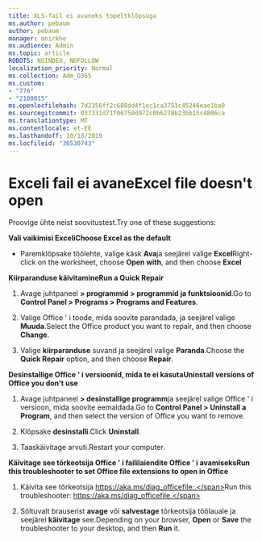 ```yaml
---
title: XLS-fail ei avaneks topeltklõpsuga
ms.author: pebaum
author: pebaum
manager: mnirkhe
ms.audience: Admin
ms.topic: article
ROBOTS: NOINDEX, NOFOLLOW
localization_priority: Normal
ms.collection: Adm_O365
ms.custom:
- "776"
- "2100015"
ms.openlocfilehash: 7d2356ff2c688dd4f1ec1ca3751c45246eae1ba0
ms.sourcegitcommit: 037331d71f06750d972c0b6278b23bb15c4806ca
ms.translationtype: MT
ms.contentlocale: et-EE
ms.lasthandoff: 10/18/2019
ms.locfileid: "36530743"
---
```

# <a name="excel-file-doesnt-open"></a><span data-ttu-id="51435-102">Exceli fail ei avane</span><span class="sxs-lookup"><span data-stu-id="51435-102">Excel file doesn't open</span></span>

<span data-ttu-id="51435-103">Proovige ühte neist soovitustest.</span><span class="sxs-lookup"><span data-stu-id="51435-103">Try one of these suggestions:</span></span>

<span data-ttu-id="51435-104">**Vali vaikimisi Exceli**</span><span class="sxs-lookup"><span data-stu-id="51435-104">**Choose Excel as the default**</span></span>

* <span data-ttu-id="51435-105">Paremklõpsake töölehte, valige käsk **Ava**ja seejärel valige **Excel**</span><span class="sxs-lookup"><span data-stu-id="51435-105">Right-click on the worksheet, choose **Open with**, and then choose **Excel**</span></span>

<span data-ttu-id="51435-106">**Kiirparanduse käivitamine**</span><span class="sxs-lookup"><span data-stu-id="51435-106">**Run a Quick Repair**</span></span>

1. <span data-ttu-id="51435-107">Avage juhtpaneel **> programmid > programmid ja funktsioonid**.</span><span class="sxs-lookup"><span data-stu-id="51435-107">Go to **Control Panel > Programs > Programs and Features**.</span></span>

2. <span data-ttu-id="51435-108">Valige Office ' i toode, mida soovite parandada, ja seejärel valige **Muuda**.</span><span class="sxs-lookup"><span data-stu-id="51435-108">Select the Office product you want to repair, and then choose **Change**.</span></span>

3. <span data-ttu-id="51435-109">Valige **kiirparanduse** suvand ja seejärel valige **Paranda**.</span><span class="sxs-lookup"><span data-stu-id="51435-109">Choose the **Quick Repair** option, and then choose **Repair**.</span></span>

<span data-ttu-id="51435-110">**Desinstallige Office ' i versioonid, mida te ei kasuta**</span><span class="sxs-lookup"><span data-stu-id="51435-110">**Uninstall versions of Office you don't use**</span></span>

1. <span data-ttu-id="51435-111">Avage juhtpaneel **> desinstallige programm**ja seejärel valige Office ' i versioon, mida soovite eemaldada.</span><span class="sxs-lookup"><span data-stu-id="51435-111">Go to **Control Panel > Uninstall a Program**, and then select the version of Office you want to remove.</span></span>

2. <span data-ttu-id="51435-112">Klõpsake **desinstalli**.</span><span class="sxs-lookup"><span data-stu-id="51435-112">Click **Uninstall**.</span></span>

3. <span data-ttu-id="51435-113">Taaskäivitage arvuti.</span><span class="sxs-lookup"><span data-stu-id="51435-113">Restart your computer.</span></span>

<span data-ttu-id="51435-114">**Käivitage see tõrkeotsija Office ' i faililaiendite Office ' i avamiseks**</span><span class="sxs-lookup"><span data-stu-id="51435-114">**Run this troubleshooter to set Office file extensions to open in Office**</span></span>

1. <span data-ttu-id="51435-115">Käivita see tõrkeotsija https://aka.ms/diag_officefile:.</span><span class="sxs-lookup"><span data-stu-id="51435-115">Run this troubleshooter: https://aka.ms/diag_officefile.</span></span>

2. <span data-ttu-id="51435-116">Sõltuvalt brauserist **avage** või **salvestage** tõrkeotsija töölauale ja seejärel **käivitage** see.</span><span class="sxs-lookup"><span data-stu-id="51435-116">Depending on your browser, **Open** or **Save** the troubleshooter to your desktop, and then **Run** it.</span></span>
